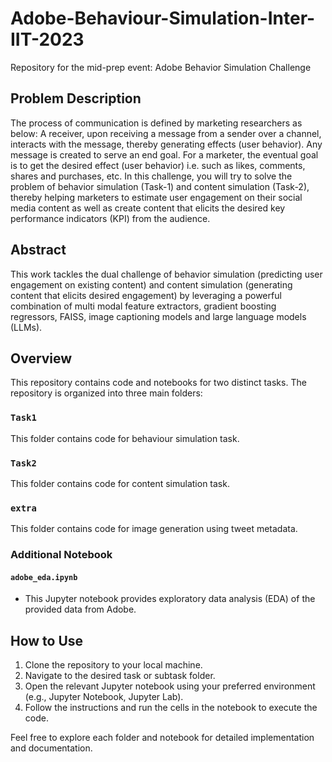 # Adobe-Behaviour-Simulation-Inter-IIT-2023
Repository for the mid-prep event: Adobe Behavior Simulation Challenge 


## Problem Description
The process of communication is defined by marketing researchers as below:
A receiver, upon receiving a message from a sender over a channel, interacts with the
message, thereby generating effects (user behavior). Any message is created to serve an end
goal. For a marketer, the eventual goal is to get the desired effect (user behavior) i.e. such as
likes, comments, shares and purchases, etc.
In this challenge, you will try to solve the problem of behavior simulation (Task-1) and content
simulation (Task-2), thereby helping marketers to estimate user engagement on their social
media content as well as create content that elicits the desired key performance indicators (KPI)
from the audience.

## Abstract
This work tackles the dual challenge of behavior simulation (predicting user engagement on existing content) and content simulation (generating content that elicits desired engagement) by leveraging a powerful combination of multi modal feature extractors, gradient boosting regressors, FAISS, image captioning models and large language models (LLMs).

## Overview
This repository contains code and notebooks for two distinct tasks. The repository is organized into three main folders:

### `Task1`
This folder contains code for behaviour simulation task.

### `Task2`
This folder contains code for content simulation task.

### `extra`
This folder contains code for image generation using tweet metadata.

### Additional Notebook

#### `adobe_eda.ipynb`
- This Jupyter notebook provides exploratory data analysis (EDA) of the provided data from Adobe.

## How to Use

1. Clone the repository to your local machine.
2. Navigate to the desired task or subtask folder.
3. Open the relevant Jupyter notebook using your preferred environment (e.g., Jupyter Notebook, Jupyter Lab).
4. Follow the instructions and run the cells in the notebook to execute the code.

Feel free to explore each folder and notebook for detailed implementation and documentation.




